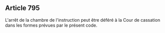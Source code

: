 Article 795
----
L'arrêt de la chambre de l'instruction peut être déféré à la Cour de cassation
dans les formes prévues par le présent code.
